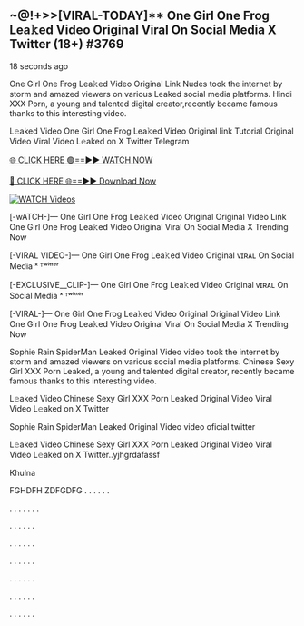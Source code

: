 ## ~@!+>>[VIRAL-TODAY]** One Girl One Frog Lea𝚔ed Video Original Viral On Social Media X Twitter (18+)  #3769

18 seconds ago

One Girl One Frog Lea𝚔ed Video Original Link Nudes took the internet by storm and amazed viewers on various Leaked social media platforms. Hindi XXX Porn, a young and talented digital creator,recently became famous thanks to this interesting video.

L𝚎aked Video One Girl One Frog Lea𝚔ed Video Original link Tutorial Original Video Viral Video L𝚎aked on X Twitter Telegram

[🌐 CLICK HERE 🟢==►► WATCH NOW](https://dekho-ki-hoy-07-2k25.blogspot.com/2025/01/viral-tv.html)

[🔴 CLICK HERE 🌐==►► Download Now](https://dekho-ki-hoy-07-2k25.blogspot.com/2025/01/viral-tv.html)

[![WATCH Videos](https://i.imgur.com/ydURGbz.png)](https://dekho-ki-hoy-07-2k25.blogspot.com/2025/01/viral-tv.html)

[-wATCH-]— One Girl One Frog Lea𝚔ed Video Original Original Video Link One Girl One Frog Lea𝚔ed Video Original Viral On Social Media X Trending Now

[-VIRAL VIDEO-]— One Girl One Frog Lea𝚔ed Video Original ᴠɪʀᴀʟ On Social Media ˣ ᵀʷⁱᵗᵗᵉʳ

[-EXCLUSIVE__CLIP-]— One Girl One Frog Lea𝚔ed Video Original ᴠɪʀᴀʟ On Social Media ˣ ᵀʷⁱᵗᵗᵉʳ

[-VIRAL-]— One Girl One Frog Lea𝚔ed Video Original Original Video Link One Girl One Frog Lea𝚔ed Video Original Viral On Social Media X Trending Now

Sophie Rain SpiderMan Leaked Original Video video took the internet by storm and amazed viewers on various social media platforms. Chinese Sexy Girl XXX Porn Leaked, a young and talented digital creator, recently became famous thanks to this interesting video.

L𝚎aked Video Chinese Sexy Girl XXX Porn Leaked Original Video Viral Video L𝚎aked on X Twitter

Sophie Rain SpiderMan Leaked Original Video video oficial twitter

L𝚎aked Video Chinese Sexy Girl XXX Porn Leaked Original Video Viral Video L𝚎aked on X Twitter..yjhgrdafassf

Khulna

FGHDFH ZDFGDFG
.
.
.
.
.
.

.
.
.
.
.
.
.

.
.
.
.
.
.

.
.
.
.
.
.

.
.
.
.
.
.

.
.
.
.
.
.

.
.
.
.
.
.

.
.
.
.
.
.